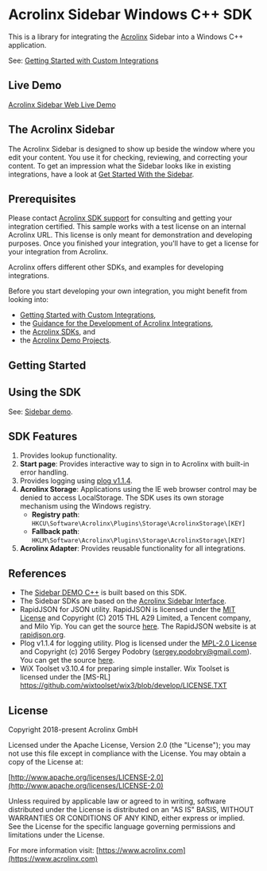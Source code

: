 # Acrolinx Sidebar Windows C++ SDK

This is a library for integrating the [Acrolinx](https://www.acrolinx.com/) Sidebar into a Windows C++ application.

See: [Getting Started with Custom Integrations](https://docs.acrolinx.com/customintegrations)

## Live Demo

[Acrolinx Sidebar Web Live Demo](https://acrolinx.github.io/acrolinx-sidebar-demo/samples/index.html)

## The Acrolinx Sidebar

The Acrolinx Sidebar is designed to show up beside the window where you edit your content.
You use it for checking, reviewing, and correcting your content.
To get an impression what the Sidebar looks like in existing integrations, have a look at
[Get Started With the Sidebar](https://docs.acrolinx.com/coreplatform/latest/en/the-sidebar/get-started-with-the-sidebar).

## Prerequisites

Please contact [Acrolinx SDK support](https://github.com/acrolinx/acrolinx-coding-guidance/blob/master/topics/sdk-support.md)
for consulting and getting your integration certified.
This sample works with a test license on an internal Acrolinx URL.
This license is only meant for demonstration and developing purposes.
Once you finished your integration, you'll have to get a license for your integration from Acrolinx.
  
Acrolinx offers different other SDKs, and examples for developing integrations.

Before you start developing your own integration, you might benefit from looking into:

* [Getting Started with Custom Integrations](https://docs.acrolinx.com/customintegrations),
* the [Guidance for the Development of Acrolinx Integrations](https://github.com/acrolinx/acrolinx-coding-guidance),
* the [Acrolinx SDKs](https://github.com/acrolinx?q=sdk), and
* the [Acrolinx Demo Projects](https://github.com/acrolinx?q=demo).

## Getting Started

## Using the SDK

See: [Sidebar demo](https://github.com/acrolinx/sidebar-demo-cpp/blob/master/README.md).

## SDK Features

1. Provides lookup functionality.
2. **Start page**: Provides interactive way to sign in to Acrolinx with built-in error handling.
3. Provides logging using [plog v1.1.4](https://github.com/SergiusTheBest/plog).
4. **Acrolinx Storage**: Applications using the IE web browser control may be denied to access LocalStorage.
   The SDK uses its own storage mechanism using the Windows registry.
   + **Registry path**: `HKCU\Software\Acrolinx\Plugins\Storage\AcrolinxStorage\[KEY]`
   + **Fallback path**: `HKLM\Software\Acrolinx\Plugins\Storage\AcrolinxStorage\[KEY]`
5. **Acrolinx Adapter**: Provides reusable functionality for all integrations.
  
## References

* The [Sidebar DEMO C++](https://github.com/acrolinx/sidebar-demo-cpp) is built based on this SDK.
* The Sidebar SDKs are based on the [Acrolinx Sidebar Interface](https://acrolinx.github.io/sidebar-sdk-js/).
* RapidJSON for JSON utility. RapidJSON is licensed under the [MIT License](https://github.com/Tencent/rapidjson/blob/master/license.txt)
  and Copyright (C) 2015 THL A29 Limited, a Tencent company, and Milo Yip. You can get the source [here](https://github.com/Tencent/rapidjson).
  The RapidJSON website is at [rapidjson.org](http://rapidjson.org/).
* Plog v1.1.4 for logging utility. Plog is licensed under the [MPL-2.0 License](https://github.com/SergiusTheBest/plog/blob/master/LICENSE)
  and Copyright (c) 2016 Sergey Podobry (sergey.podobry@gmail.com). You can get the source [here]( https://github.com/SergiusTheBest/plog).
* WiX Toolset v3.10.4 for preparing simple installer. Wix Toolset is licensed under the [MS-RL] https://github.com/wixtoolset/wix3/blob/develop/LICENSE.TXT

## License

Copyright 2018-present Acrolinx GmbH

Licensed under the Apache License, Version 2.0 (the "License");
you may not use this file except in compliance with the License.
You may obtain a copy of the License at:

[http://www.apache.org/licenses/LICENSE-2.0](http://www.apache.org/licenses/LICENSE-2.0)

Unless required by applicable law or agreed to in writing, software
distributed under the License is distributed on an "AS IS" BASIS,
WITHOUT WARRANTIES OR CONDITIONS OF ANY KIND, either express or implied.
See the License for the specific language governing permissions and
limitations under the License.

For more information visit: [https://www.acrolinx.com](https://www.acrolinx.com)
